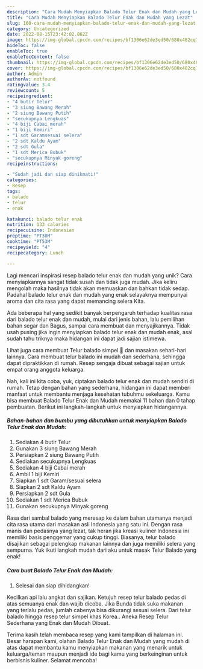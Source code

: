 ```yaml
---
description: "Cara Mudah Menyiapkan Balado Telur Enak dan Mudah yang Lezat"
title: "Cara Mudah Menyiapkan Balado Telur Enak dan Mudah yang Lezat"
slug: 160-cara-mudah-menyiapkan-balado-telur-enak-dan-mudah-yang-lezat
category: Uncategorized
date: 2022-08-15T23:42:02.862Z
image: https://img-global.cpcdn.com/recipes/bf1306e62de3ed50/680x482cq70/balado-telur-enak-dan-mudah-foto-resep-utama.jpg
hideToc: false
enableToc: true
enableTocContent: false
thumbnail: https://img-global.cpcdn.com/recipes/bf1306e62de3ed50/680x482cq70/balado-telur-enak-dan-mudah-foto-resep-utama.jpg
cover: https://img-global.cpcdn.com/recipes/bf1306e62de3ed50/680x482cq70/balado-telur-enak-dan-mudah-foto-resep-utama.jpg
author: Admin
authorAv: notfound
ratingvalue: 3.4
reviewcount: 5
recipeingredient:
- "4 butir Telur"
- "3 siung Bawang Merah"
- "2 siung Bawang Putih"
- "secukupnya Lengkuas"
- "4 biji Cabai merah"
- "1 biji Kemiri"
- "1 sdt Garamsesuai selera"
- "2 sdt Kaldu Ayam"
- "2 sdt Gula"
- "1 sdt Merica Bubuk"
- "secukupnya Minyak goreng"
recipeinstructions:

- "Sudah jadi dan siap dinikmati!"
categories:
- Resep
tags:
- balado
- telur
- enak

katakunci: balado telur enak 
nutrition: 133 calories
recipecuisine: Indonesian
preptime: "PT30M"
cooktime: "PT53M"
recipeyield: "4"
recipecategory: Lunch

---
```





Lagi mencari inspirasi resep balado telur enak dan mudah yang unik? Cara menyiapkannya sangat tidak susah dan tidak juga mudah. Jika keliru mengolah maka hasilnya tidak akan memuaskan dan bahkan tidak sedap. Padahal balado telur enak dan mudah yang enak selayaknya mempunyai aroma dan cita rasa yang dapat memancing selera Kita.





Ada beberapa hal yang sedikit banyak berpengaruh terhadap kualitas rasa dari balado telur enak dan mudah, mulai dari jenis bahan, lalu pemilihan bahan segar dan Bagus, sampai cara membuat dan menyajikannya. Tidak usah pusing jika ingin menyiapkan balado telur enak dan mudah enak,      asal sudah tahu triknya maka hidangan ini dapat jadi sajian istimewa.














Lihat juga cara membuat Telur balado simpel 🤤 dan masakan sehari-hari lainnya. Cara membuat telur balado ini mudah dan sederhana, sehingga dapat dipraktikkan di rumah. Resep sengaja dibuat sebagai sajian untuk empat orang anggota keluarga.






Nah, kali ini kita coba, yuk, ciptakan balado telur enak dan mudah sendiri di rumah. Tetap dengan bahan yang sederhana, hidangan ini dapat memberi manfaat untuk membantu menjaga kesehatan tubuhmu sekeluarga. Kamu bisa membuat Balado Telur Enak dan Mudah memakai 11 bahan dan 0 tahap pembuatan. Berikut ini langkah-langkah untuk menyiapkan hidangannya.

<!--inarticleads1-->

##### Bahan-bahan dan bumbu yang dibutuhkan untuk menyiapkan Balado Telur Enak dan Mudah:

1. Sediakan 4 butir Telur
1. Gunakan 3 siung Bawang Merah
1. Persiapkan 2 siung Bawang Putih
1. Sediakan secukupnya Lengkuas
1. Sediakan 4 biji Cabai merah
1. Ambil 1 biji Kemiri
1. Siapkan 1 sdt Garam/sesuai selera
1. Siapkan 2 sdt Kaldu Ayam
1. Persiapkan 2 sdt Gula
1. Sediakan 1 sdt Merica Bubuk
1. Gunakan secukupnya Minyak goreng


Rasa dari sambal balado yang meresap ke dalam bahan utamanya menjadi cita rasa utama dari masakan asli Indonesia yang satu ini. Dengan rasa manis dan pedasnya yang lezat, tak heran jika kreasi kuliner Indonesia ini memiliki basis penggemar yang cukup tinggi. Biasanya, telur balado disajikan sebagai pelengkap makanan lainnya dan juga memiliki selera yang sempurna. Yuk ikuti langkah mudah dari aku untuk masak Telur Balado yang enak! 

<!--inarticleads2-->

##### Cara buat Balado Telur Enak dan Mudah:


1. Selesai dan siap dihidangkan!

Kecilkan api lalu angkat dan sajikan. Ketujuh resep telur balado pedas di atas semuanya enak dan wajib dicoba. Jika Bunda tidak suka makanan yang terlalu pedas, jumlah cabenya bisa dikurangi sesuai selera. Dari telur balado hingga resep telur simpel khas Korea.. Aneka Resep Telur Sederhana yang Enak dan Mudah Dibuat. 

Terima kasih telah membaca resep yang kami tampilkan di halaman ini. Besar harapan kami, olahan Balado Telur Enak dan Mudah yang mudah di atas dapat membantu kamu menyiapkan makanan yang menarik untuk keluarga/teman maupun menjadi ide bagi kamu yang berkeinginan untuk berbisnis kuliner. Selamat mencoba!
